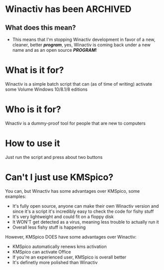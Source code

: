 # Winactiv has been ARCHIVED
## What does this mean?
- This means that I'm stopping Winactiv development in favor of a new, cleaner, better ***program***, yes, Winactiv is coming back under a new name and as an open source ***PROGRAM***!



# What is it for?
Winactiv is a simple batch script that can (as of time of writing) activate some Volume Windows 10/8.1/8 editions
# Who is it for?
Wnactiv is a dummy-proof tool for people that are new to computers
# How to use it
Just run the script and press about two buttons
# Can't I just use KMSpico?
You can, but Winactiv has some advantages over KMSpico, some examples:
- It's fully open source, anyone can make their own Winactiv version and since it's a script it's incredibly easy to check the code for fishy stuff
- It's very lightweight and could fit on a floppy disk
- It WON'T get detected as a virus, meaning less trouble to actually run it
- Overall less fishy stuff is happening

However, KMSpico DOES have some advantages over Winactiv:
- KMSpico automatically renews kms activation
- KMSpico can activate Office
- If you're an experienced user, KMSpico is overall better 
- It's definetly more polished than Winactiv
